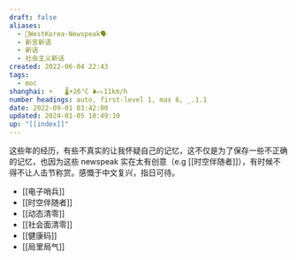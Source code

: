 ```yaml
---
draft: false
aliases:
  - 💁WestKorea-Newspeak🗣
  - 新言新语
  - 新话
  - 社会主义新话
created: 2022-06-04 22:43
tags:
  - moc
shanghai: ☀️   🌡️+26°C 🌬️↖11km/h
number headings: auto, first-level 1, max 6, _.1.1
date: 2022-09-01 03:42:00
updated: 2024-01-05 10:49:10
up: "[[index]]"
---
```


这些年的经历，有些不真实的让我怀疑自己的记忆，这不仅是为了保存一些不正确的记忆，也因为这些 newspeak 实在太有创意（e.g [[时空伴随者]]），有时候不得不让人击节称赏。感慨于中文复兴，指日可待。
- [[电子哨兵]]
- [[时空伴随者]]
- [[动态清零]]
- [[社会面清零]]
- [[健康码]]
- [[局里局气]]
